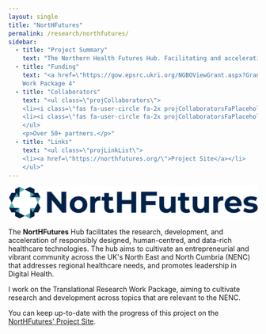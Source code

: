 ```yaml
---
layout: single
title: "NortHFutures"
permalink: /research/northfutures/
sidebar:
  - title: "Project Summary"
    text: "The Northern Health Futures Hub. Facilitating and accelerating responsible, human-centred Digital Health research and development, with a focus on regional healthcare needs."
  - title: "Funding"
    text: "<a href=\"https://gow.epsrc.ukri.org/NGBOViewGrant.aspx?GrantRef=EP/X031012/1\">EPSRC</a><br>
    Work Package 4"
  - title: "Collaborators"
    text: "<ul class=\"projCollaborators\">
    <li><i class=\"fas fa-user-circle fa-2x projCollaboratorsFaPlaceholder\" aria-hidden=\"true\"></i>Prof. Abigail Durrant <i>[Co-Director]</i></li>
    <li><i class=\"fas fa-user-circle fa-2x projCollaboratorsFaPlaceholder\" aria-hidden=\"true\"></i>Prof. Naeem Soomro <i>[Co-Director]</i></li>
    </ul>
    <p>Over 50+ partners.</p>"
  - title: "Links"
    text: "<ul class=\"projLinkList\">
    <li><a href=\"https://northfutures.org/\">Project Site</a></li>
    </ul>"
---
```


<!-- markdownlint-disable MD033 -->
<!-- markdownlint-disable MD051 -->

![NortHFutures logo](/assets/images/projects/NortHFutures/NortHFutures-Wordmark-Dark.svg)

The **NortHFutures** Hub facilitates the research, development, and acceleration of responsibly designed, human-centred, and data-rich healthcare technologies. The hub aims to cultivate an entrepreneurial and vibrant community across the UK's North East and North Cumbria (NENC) that addresses regional healthcare needs, and promotes leadership in Digital Health.

I work on the Translational Research Work Package, aiming to cultivate research and development across topics that are relevant to the NENC.

You can keep up-to-date with the progress of this project on the [NortHFutures' Project Site](https://northfutures.org/).
